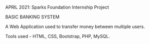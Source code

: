 APRIL 2021: Sparks Foundation Internship Project

BASIC BANKING SYSTEM

A Web Application used to transfer money between multiple users.

Tools used - HTML, CSS, Bootstrap, PHP, MySQL.
